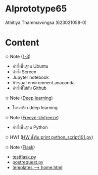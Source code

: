 # AIprototype65
Athitiya Thammavongsa (623021058-0)

# Content
✩  Note ([1-3](https://github.com/Athitiya00/AIprototype65/blob/main/Note.pdf))
    
- คำสั่งพื้นฐาน Ubuntu
- คำสั่ง Screen
- Jupyter notebook
- Virsual environment anaconda
- คำสั่งที่ใข้กับ Github

✩  Note ([Deep learning](https://github.com/Athitiya00/AIprototype65/blob/main/23_12_66.pdf))

- โครงสร้าง deep learning

✩  Note ([Freeze-Unfreeze](https://github.com/Athitiya00/AIprototype65/blob/main/13_2_66.pdf))

- คำสั่งพื้นฐาน Python

✩  HW1 ([HW สั่งรัน print python_script101.py](https://github.com/Athitiya00/AIprototype65/blob/main/python_subprocess.py))

✩  Note ([Flask](https://github.com/Athitiya00/AIprototype65/blob/main/20_2_66.pdf))

- [testflask.py](https://github.com/Athitiya00/AIprototype65/blob/main/testflask.py)
- [postrequest.py](https://github.com/Athitiya00/AIprototype65/blob/main/postrequest.py)
- [templates --> home.html](https://github.com/Athitiya00/AIprototype65/tree/main/templates)